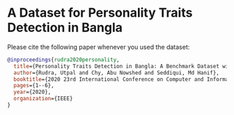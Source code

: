 # A Dataset for Personality Traits Detection in Bangla

Please cite the following paper whenever you used the dataset:
```bibtex
@inproceedings{rudra2020personality,
  title={Personality Traits Detection in Bangla: A Benchmark Dataset with Comparative Performance Analysis of State-of-the-Art Methods},
  author={Rudra, Utpal and Chy, Abu Nowshed and Seddiqui, Md Hanif},
  booktitle={2020 23rd International Conference on Computer and Information Technology (ICCIT)},
  pages={1--6},
  year={2020},
  organization={IEEE}
}
```
